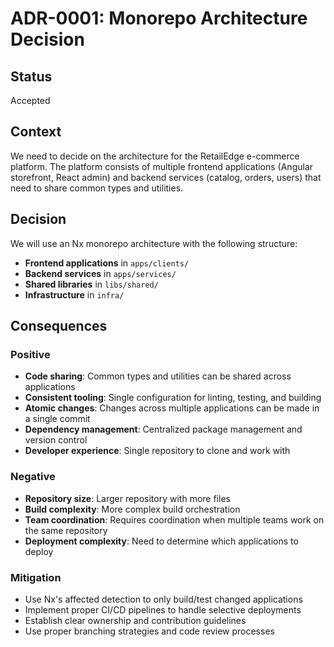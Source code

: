 # ADR-0001: Monorepo Architecture Decision

## Status
Accepted

## Context
We need to decide on the architecture for the RetailEdge e-commerce platform. The platform consists of multiple frontend applications (Angular storefront, React admin) and backend services (catalog, orders, users) that need to share common types and utilities.

## Decision
We will use an Nx monorepo architecture with the following structure:

- **Frontend applications** in `apps/clients/`
- **Backend services** in `apps/services/`
- **Shared libraries** in `libs/shared/`
- **Infrastructure** in `infra/`

## Consequences

### Positive
- **Code sharing**: Common types and utilities can be shared across applications
- **Consistent tooling**: Single configuration for linting, testing, and building
- **Atomic changes**: Changes across multiple applications can be made in a single commit
- **Dependency management**: Centralized package management and version control
- **Developer experience**: Single repository to clone and work with

### Negative
- **Repository size**: Larger repository with more files
- **Build complexity**: More complex build orchestration
- **Team coordination**: Requires coordination when multiple teams work on the same repository
- **Deployment complexity**: Need to determine which applications to deploy

### Mitigation
- Use Nx's affected detection to only build/test changed applications
- Implement proper CI/CD pipelines to handle selective deployments
- Establish clear ownership and contribution guidelines
- Use proper branching strategies and code review processes
